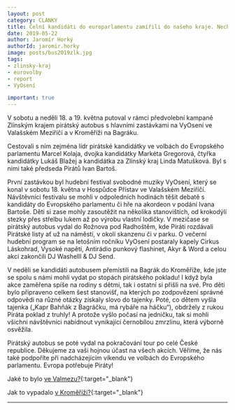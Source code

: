 ```yaml
---
layout: post
category: CLANKY
title: Čelní kandidáti do europarlamentu zamířili do našeho kraje. Nechyběl ani bus
date: 2019-05-22
author: Jaromír Horký
authorId: jaromir.horky
image: posts/bus2019zlk.jpg   
tags: 
- zlinsky-kraj
- eurovolby
- report
- VyOsení

important: true
---
```

V sobotu a neděli 18. a 19. května putoval v rámci předvolební kampaně Zlínským krajem pirátský autobus s hlavními zastávkami na VyOsení ve Valašském Meziříčí a v Kroměříži na Bagráku.

Cestovali s ním zejména lídr pirátské kandidátky ve volbách do Evropského parlamentu Marcel Kolaja, dvojka kandidátky Markéta Gregorová, čtyřka kandidátky Lukáš Blažej a kandidátka za Zlínský kraj Linda Matušková. Byl s nimi také předseda Pirátů Ivan Bartoš.

První zastávkou byl hudební festival svobodné muziky VyOsení, který se konal v sobotu 18. května v Hospůdce Přístav ve Valašském Meziříčí. Návštěvníci festivalu se mohli v odpoledních hodinách těšit debatě s kandidáty do Evropského parlamentu či hře na akordeon v podání Ivana Bartoše. Děti si zase mohly zasoutěžit na několika stanovištích, od krokodýlí stezky přes střelbu lukem až po výrobu vlastní lodičky. V mezičase se pirátský autobus vydal do Rožnova pod Radhoštěm, kde Piráti rozdávali Pirátské listy ať už na náměstí, v okolí skanzenu či v parku. O večerní hudební program se na letošním ročníku VyOsení postaraly kapely Cirkus Láskohrad, Vysoké napětí, Antirádio punkový flashinet, Akyr & Word a celou akci zakončili DJ Washelll & DJ Send.

V neděli se kandidáti autobusem přemístili na Bagrák do Kroměříže, kde jste se spolu s námi mohli vydat po stopách pirátského pokladu! I když byla akce zaměřena spíše na rodiny s dětmi, tak i ostatní si přišli na své. Pro děti bylo připraveno celkem šest stanovišť, na kterých po zodpovězení správné odpovědi na různé otázky získaly slovo do tajenky. Poté, co dětem vyšla tajenka („Kapr Bahňák z Bagráčku, má rybáře na háčku“), obdržely z rukou Piráta poklad z truhly! A protože vyšlo počasí na jedničku, tak si mohli všichni návštěvníci nabídnout vynikající černobílou zmrzlinu, která výborně osvěžila.

Pirátský autobus se poté vydal na pokračování tour po celé České republice.
Děkujeme za vaši hojnou účast na všech akcích. Věříme, že nás také podpoříte při nadcházejícím víkendu ve volbách do Evropského parlamentu. Evropa potřebuje Piráty!


Jaké to bylo [ve Valmezu?](https://www.facebook.com/pg/pirati.valmez/photos/?tab=album&album_id=2281188022119968){:target="_blank"}

Jak to vypadalo [v Kroměříži?](https://www.facebook.com/piratikromeriz/posts/2413374848899084){:target="_blank"}

- - -
